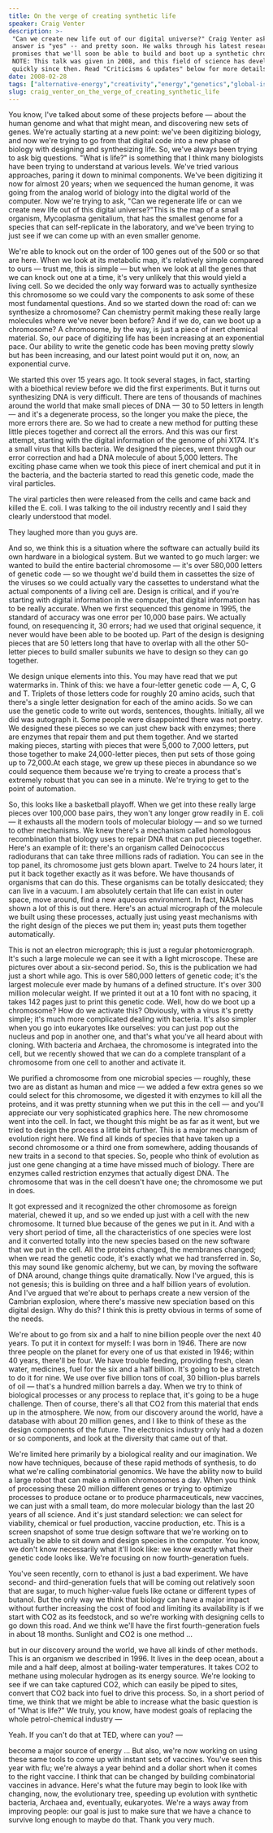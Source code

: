 ```yaml
---
title: On the verge of creating synthetic life
speaker: Craig Venter
description: >-
 "Can we create new life out of our digital universe?" Craig Venter asks. His
 answer is "yes" -- and pretty soon. He walks through his latest research and
 promises that we'll soon be able to build and boot up a synthetic chromosome.
 NOTE: This talk was given in 2008, and this field of science has developed
 quickly since then. Read "Criticisms & updates" below for more details.
date: 2008-02-28
tags: ["alternative-energy","creativity","energy","genetics","global-issues","invention","science","technology"]
slug: craig_venter_on_the_verge_of_creating_synthetic_life
---
```


You know, I've talked about some of these projects before — about the human genome and
what that might mean, and discovering new sets of genes. We're actually starting at a new
point: we've been digitizing biology, and now we're trying to go from that digital code
into a new phase of biology with designing and synthesizing life. So, we've always been
trying to ask big questions. "What is life?" is something that I think many biologists
have been trying to understand at various levels. We've tried various approaches, paring
it down to minimal components. We've been digitizing it now for almost 20 years; when we
sequenced the human genome, it was going from the analog world of biology into the digital
world of the computer. Now we're trying to ask, "Can we regenerate life or can we create
new life out of this digital universe?"This is the map of a small organism, Mycoplasma
genitalium, that has the smallest genome for a species that can self-replicate in the
laboratory, and we've been trying to just see if we can come up with an even smaller
genome.

We're able to knock out on the order of 100 genes out of the 500 or so that are here. When
we look at its metabolic map, it's relatively simple compared to ours — trust me, this is
simple — but when we look at all the genes that we can knock out one at a time, it's very
unlikely that this would yield a living cell. So we decided the only way forward was to
actually synthesize this chromosome so we could vary the components to ask some of these
most fundamental questions. And so we started down the road of: can we synthesize a
chromosome? Can chemistry permit making these really large molecules where we've never
been before? And if we do, can we boot up a chromosome? A chromosome, by the way, is just
a piece of inert chemical material. So, our pace of digitizing life has been increasing at
an exponential pace. Our ability to write the genetic code has been moving pretty slowly
but has been increasing, and our latest point would put it on, now, an exponential
curve.

We started this over 15 years ago. It took several stages, in fact, starting with a
bioethical review before we did the first experiments. But it turns out synthesizing DNA
is very difficult. There are tens of thousands of machines around the world that make
small pieces of DNA — 30 to 50 letters in length — and it's a degenerate process, so the
longer you make the piece, the more errors there are. So we had to create a new method for
putting these little pieces together and correct all the errors. And this was our first
attempt, starting with the digital information of the genome of phi X174. It's a small
virus that kills bacteria. We designed the pieces, went through our error correction and
had a DNA molecule of about 5,000 letters. The exciting phase came when we took this piece
of inert chemical and put it in the bacteria, and the bacteria started to read this
genetic code, made the viral particles.

The viral particles then were released from the cells and came back and killed the E.
coli. I was talking to the oil industry recently and I said they clearly understood that
model.

They laughed more than you guys are. 

And so, we think this is a situation where the software can actually build its own
hardware in a biological system. But we wanted to go much larger: we wanted to build the
entire bacterial chromosome — it's over 580,000 letters of genetic code — so we thought
we'd build them in cassettes the size of the viruses so we could actually vary the
cassettes to understand what the actual components of a living cell are. Design is
critical, and if you're starting with digital information in the computer, that digital
information has to be really accurate. When we first sequenced this genome in 1995, the
standard of accuracy was one error per 10,000 base pairs. We actually found, on
resequencing it, 30 errors; had we used that original sequence, it never would have been
able to be booted up. Part of the design is designing pieces that are 50 letters long that
have to overlap with all the other 50-letter pieces to build smaller subunits we have to
design so they can go together.

We design unique elements into this. You may have read that we put watermarks in. Think of
this: we have a four-letter genetic code — A, C, G and T. Triplets of those letters code
for roughly 20 amino acids, such that there's a single letter designation for each of the
amino acids. So we can use the genetic code to write out words, sentences, thoughts.
Initially, all we did was autograph it. Some people were disappointed there was not
poetry. We designed these pieces so we can just chew back with enzymes; there are enzymes
that repair them and put them together. And we started making pieces, starting with pieces
that were 5,000 to 7,000 letters, put those together to make 24,000-letter pieces, then
put sets of those going up to 72,000.At each stage, we grew up these pieces in abundance
so we could sequence them because we're trying to create a process that's extremely robust
that you can see in a minute. We're trying to get to the point of automation.

So, this looks like a basketball playoff. When we get into these really large pieces over
100,000 base pairs, they won't any longer grow readily in E. coli — it exhausts all the
modern tools of molecular biology — and so we turned to other mechanisms. We knew there's
a mechanism called homologous recombination that biology uses to repair DNA that can put
pieces together. Here's an example of it: there's an organism called Deinococcus
radiodurans that can take three millions rads of radiation. You can see in the top panel,
its chromosome just gets blown apart. Twelve to 24 hours later, it put it back together
exactly as it was before. We have thousands of organisms that can do this. These organisms
can be totally desiccated; they can live in a vacuum. I am absolutely certain that life
can exist in outer space, move around, find a new aqueous environment. In fact, NASA has
shown a lot of this is out there. Here's an actual micrograph of the molecule we built
using these processes, actually just using yeast mechanisms with the right design of the
pieces we put them in; yeast puts them together automatically.

This is not an electron micrograph; this is just a regular photomicrograph. It's such a
large molecule we can see it with a light microscope. These are pictures over about a
six-second period. So, this is the publication we had just a short while ago. This is over
580,000 letters of genetic code; it's the largest molecule ever made by humans of a
defined structure. It's over 300 million molecular weight. If we printed it out at a 10
font with no spacing, it takes 142 pages just to print this genetic code. Well, how do we
boot up a chromosome? How do we activate this? Obviously, with a virus it's pretty simple;
it's much more complicated dealing with bacteria. It's also simpler when you go into
eukaryotes like ourselves: you can just pop out the nucleus and pop in another one, and
that's what you've all heard about with cloning. With bacteria and Archaea, the chromosome
is integrated into the cell, but we recently showed that we can do a complete transplant
of a chromosome from one cell to another and activate it.

We purified a chromosome from one microbial species — roughly, these two are as distant as
human and mice — we added a few extra genes so we could select for this chromosome, we
digested it with enzymes to kill all the proteins, and it was pretty stunning when we put
this in the cell — and you'll appreciate our very sophisticated graphics here. The new
chromosome went into the cell. In fact, we thought this might be as far as it went, but we
tried to design the process a little bit further. This is a major mechanism of evolution
right here. We find all kinds of species that have taken up a second chromosome or a third
one from somewhere, adding thousands of new traits in a second to that species. So, people
who think of evolution as just one gene changing at a time have missed much of
biology. There are enzymes called restriction enzymes that actually digest DNA. The
chromosome that was in the cell doesn't have one; the chromosome we put in
does.

It got expressed and it recognized the other chromosome as foreign material, chewed it up,
and so we ended up just with a cell with the new chromosome. It turned blue because of the
genes we put in it. And with a very short period of time, all the characteristics of one
species were lost and it converted totally into the new species based on the new software
that we put in the cell. All the proteins changed, the membranes changed; when we read the
genetic code, it's exactly what we had transferred in. So, this may sound like genomic
alchemy, but we can, by moving the software of DNA around, change things quite
dramatically. Now I've argued, this is not genesis; this is building on three and a half
billion years of evolution. And I've argued that we're about to perhaps create a new
version of the Cambrian explosion, where there's massive new speciation based on this
digital design. Why do this? I think this is pretty obvious in terms of some of the
needs.

We're about to go from six and a half to nine billion people over the next 40 years. To
put it in context for myself: I was born in 1946. There are now three people on the planet
for every one of us that existed in 1946; within 40 years, there'll be four. We have
trouble feeding, providing fresh, clean water, medicines, fuel for the six and a half
billion. It's going to be a stretch to do it for nine. We use over five billion tons of
coal, 30 billion-plus barrels of oil — that's a hundred million barrels a day. When we try
to think of biological processes or any process to replace that, it's going to be a huge
challenge. Then of course, there's all that CO2 from this material that ends up in the
atmosphere. We now, from our discovery around the world, have a database with about 20
million genes, and I like to think of these as the design components of the future. The
electronics industry only had a dozen or so components, and look at the diversity that
came out of that.

We're limited here primarily by a biological reality and our imagination. We now have
techniques, because of these rapid methods of synthesis, to do what we're calling
combinatorial genomics. We have the ability now to build a large robot that can make a
million chromosomes a day. When you think of processing these 20 million different genes
or trying to optimize processes to produce octane or to produce pharmaceuticals, new
vaccines, we can just with a small team, do more molecular biology than the last 20 years
of all science. And it's just standard selection: we can select for viability, chemical or
fuel production, vaccine production, etc. This is a screen snapshot of some true design
software that we're working on to actually be able to sit down and design species in the
computer. You know, we don't know necessarily what it'll look like: we know exactly what
their genetic code looks like. We're focusing on now fourth-generation
fuels.

You've seen recently, corn to ethanol is just a bad experiment. We have second- and
third-generation fuels that will be coming out relatively soon that are sugar, to much
higher-value fuels like octane or different types of butanol. But the only way we think
that biology can have a major impact without further increasing the cost of food and
limiting its availability is if we start with CO2 as its feedstock, and so we're working
with designing cells to go down this road. And we think we'll have the first
fourth-generation fuels in about 18 months. Sunlight and CO2 is one method ...

but in our discovery around the world, we have all kinds of other methods. This is an
organism we described in 1996. It lives in the deep ocean, about a mile and a half deep,
almost at boiling-water temperatures. It takes CO2 to methane using molecular hydrogen as
its energy source. We're looking to see if we can take captured CO2, which can easily be
piped to sites, convert that CO2 back into fuel to drive this process. So, in a short
period of time, we think that we might be able to increase what the basic question is of
"What is life?" We truly, you know, have modest goals of replacing the whole
petrol-chemical industry —

Yeah. If you can't do that at TED, where can you? —

become a major source of energy ... But also, we're now working on using these same tools
to come up with instant sets of vaccines. You've seen this year with flu; we're always a
year behind and a dollar short when it comes to the right vaccine. I think that can be
changed by building combinatorial vaccines in advance. Here's what the future may begin to
look like with changing, now, the evolutionary tree, speeding up evolution with synthetic
bacteria, Archaea and, eventually, eukaryotes. We're a ways away from improving people:
our goal is just to make sure that we have a chance to survive long enough to maybe do
that. Thank you very much.

<!--
ad_duration=3.33
event="TED2008"
external_start_time=0
has_talk_citation=0
intro_duration=11.82
is_subtitle_required="False"
is_talk_featured="True"
language="en"
language_swap="False"
native_language="en"
number_of_related_talks=6
number_of_speakers=1
number_of_subtitled_videos=24
number_of_tags=8
number_of_talk_download_languages=24
number_of_talk_more_resources=1
number_of_talk_recommendations=0
number_of_talks_take_actions=0
post_ad_duration=0.83
published_timestamp="2008-03-06 01:38:00"
recording_date="2008-02-28"
speaker_description="Biologist, genetics pioneer"
speaker_id=7
speaker_is_published=1
speaker_name="Craig Venter"
speaker_what_others_say="Either he is one of this era's most electrifying scientists, or he's one of the most maddening."
talk_name="On the verge of creating synthetic life"
talks_tags=["alternative-energy","creativity","energy","genetics","global-issues","invention","science","technology"]
talks_take_action=[]
url_audio="https://download.ted.com/talks/CraigVenter_2008.mp3?apikey=acme-roadrunner"
url_photo_speaker="https://pe.tedcdn.com/images/ted/1438_253x190.jpg"
url_photo_talk="https://pe.tedcdn.com/images/ted/32772_480x360.jpg"
url_webpage="https://www.ted.com/talks/craig_venter_on_the_verge_of_creating_synthetic_life"
video_type_name="TED Stage Talk"
-->